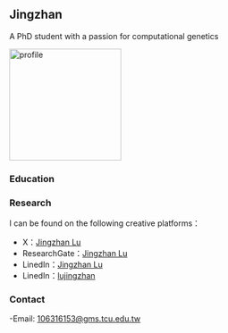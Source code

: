 ## Jingzhan

A PhD student with a passion for computational genetics

<img width="200" alt="profile" src="https://github.com/Jingzhan-Lu/UKB/blob/a6e62ba3adf3be8a5f32a6701d2e07cd57734bb0/myself.jpg">

### Education

### Research

I can be found on the following creative platforms：
- X：[Jingzhan Lu](https://twitter.com/JingzhanLu)
- ResearchGate：[Jingzhan Lu](https://www.researchgate.net/profile/Jingzhan-Lu)
- LinedIn：[Jingzhan Lu](www.linkedin.com/in/jingzhan-lu-8b4065206)
- LinedIn：[lujingzhan](https://www.instagram.com/lujingzhan/)

### Contact
-Email: 106316153@gms.tcu.edu.tw
